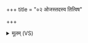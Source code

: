 +++
title = "०२ ओजस्तदस्य तित्विष"

+++
<details><summary>मूलम् (VS)</summary>

ओज॒स्तद॑स्य तित्विष उ॒भे यत्स॒मव॑र्तयत्। इन्द्र॒श्चर्मे॑व॒ रोद॑सी ॥
</details>
